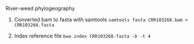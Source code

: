 River-weed phylogeography

1. Converted bam to fasta with samtools
`samtools fasta CRR103268.bam > CRR103268.fasta`


2. Index reference file
`bwa index CRR103268.fasta -b -t 4`


